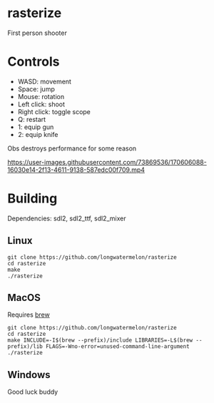 # rasterize
First person shooter

# Controls
* WASD: movement
* Space: jump
* Mouse: rotation
* Left click: shoot
* Right click: toggle scope
* Q: restart
* 1: equip gun
* 2: equip knife

Obs destroys performance for some reason

https://user-images.githubusercontent.com/73869536/170606088-16030e14-2f13-4611-9138-587edc00f709.mp4

# Building
Dependencies: sdl2, sdl2_ttf, sdl2_mixer

## Linux
```
git clone https://github.com/longwatermelon/rasterize
cd rasterize
make
./rasterize
```

## MacOS
Requires [brew](https://brew.sh)

```
git clone https://github.com/longwatermelon/rasterize
cd rasterize
make INCLUDE=-I$(brew --prefix)/include LIBRARIES=-L$(brew --prefix)/lib FLAGS=-Wno-error=unused-command-line-argument
./rasterize
```

## Windows

Good luck buddy
